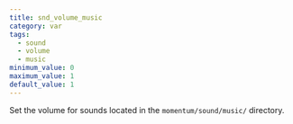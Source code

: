 ```yaml
---
title: snd_volume_music
category: var
tags:
  - sound
  - volume
  - music
minimum_value: 0
maximum_value: 1
default_value: 1
---
```


Set the volume for sounds located in the `momentum/sound/music/` directory.
